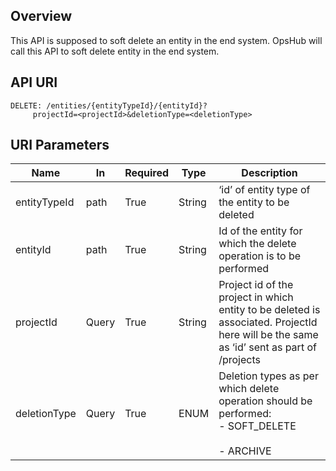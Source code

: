 ## Overview
This API is supposed to soft delete an entity in the end system. OpsHub will call this API to soft delete entity in the end system.

## API URI
```
DELETE: /entities/{entityTypeId}/{entityId}?
     projectId=<projectId>&deletionType=<deletionType>
```

## URI Parameters
| **Name**      | **In**  | **Required** | **Type** | **Description** |
|---------------|--------|--------------|----------|-----------------|
| entityTypeId  | path   | True         | String   | ‘id’ of entity type of the entity to be deleted |
| entityId      | path   | True         | String   | Id of the entity for which the delete operation is to be performed |
| projectId     | Query  | True         | String   | Project id of the project in which entity to be deleted is associated. ProjectId here will be the same as ‘id’ sent as part of /projects |
| deletionType  | Query  | True         | ENUM     | Deletion types as per which delete operation should be performed:<br>- SOFT_DELETE<br><br>- ARCHIVE |
